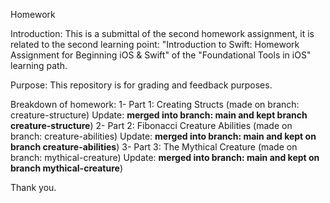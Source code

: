 Homework

Introduction: This is a submittal of the second homework assignment, it is related to the second learning point: "Introduction to Swift: Homework Assignment for Beginning iOS & Swift" of the "Foundational Tools in iOS" learning path.

Purpose: This repository is for grading and feedback purposes.

Breakdown of homework:
1- Part 1: Creating Structs (made on branch: creature-structure) Update: **merged into branch: main and kept branch creature-structure**)
2- Part 2: Fibonacci Creature Abilities (made on branch: creature-abilities) Update: **merged into branch: main and kept on branch creature-abilities**)
3- Part 3: The Mythical Creature (made on branch: mythical-creature) Update: **merged into branch: main and kept on branch mythical-creature**)

Thank you.

